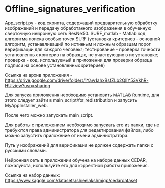 # Offline_signatures_verification

App_script.py - код скрипта, содержащий предварительную обработку изображений и передачу обработанного изображения в обученную сверточную нейронную сеть ResNet50.
SURF_matlab - Matlab код алгоритма поиска особых точек SURF (установка критериев - основной алгоритм, устанавливащий по истинным и ложным образцам порог верификации для каждого человека;
тестирование - проверка точности установленных критерив на образцах, не участвующих в их установке; проверка - код, используемый в приложении для проверки образца подписи на основе установленных критериев)

Ссылка на архив приложения - https://drive.google.com/drive/folders/1Yaw1ahxBsfZLb2QllY53VkhR-HUlziew?usp=sharing

Для запуска приложения необходимо установить MATLAB Runtime, для этого следует 
зайти в main_script/for_redistribution и запусить MyAppInstaller_web.

После чего можно запускать main_script.

Для работы с приложением необходимо запускать его из папки, где
не требуются права администратора для редактирования файлов, либо можно запустить приложение от имени администратора. 

Путь у изображений для верификации не должен содержать папки с русскими словами.

Нейронная сеть в приложении обучена на наборе данных CEDAR, пожалуйста, используйте его для корректной работы приложения.

Ссылка на набор данных: https://www.kaggle.com/datasets/shreelakshmigp/cedardataset

